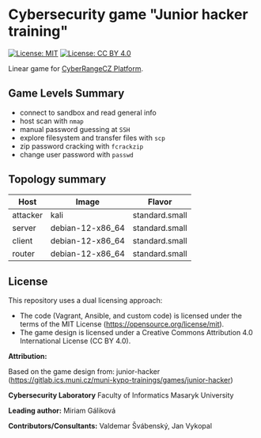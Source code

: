 # Cybersecurity game "Junior hacker training"
[![License: MIT](https://img.shields.io/badge/License-MIT-blue.svg)](https://opensource.org/licenses/MIT)
[![License: CC BY 4.0](https://img.shields.io/badge/License-CC%20BY%204.0-orange.svg)](https://creativecommons.org/licenses/by/4.0/)

Linear game for [CyberRangeCZ Platform](https://docs.platform.cyberrange.cz/).

## Game Levels Summary
- connect to sandbox and read general info
- host scan with `nmap`
- manual password guessing at `SSH`
- explore filesystem and transfer files with `scp`
- zip password cracking with `fcrackzip`
- change user password with `passwd`

## Topology summary
|Host|Image|Flavor|
|-|-|-|
|attacker|kali|standard.small|
|server|debian-12-x86_64|standard.small|
|client|debian-12-x86_64|standard.small|
|router|debian-12-x86_64|standard.small|

## License

This repository uses a dual licensing approach:

* The code (Vagrant, Ansible, and custom code) is licensed under the terms of the MIT License (https://opensource.org/license/mit).
* The game design is licensed under a Creative Commons Attribution 4.0 International License (CC BY 4.0).

**Attribution:**

Based on the game design from:
junior-hacker (https://gitlab.ics.muni.cz/muni-kypo-trainings/games/junior-hacker)

**Cybersecurity Laboratory**
Faculty of Informatics
Masaryk University

**Leading author:** Miriam Gáliková

**Contributors/Consultants:** Valdemar Švábenský, Jan Vykopal

